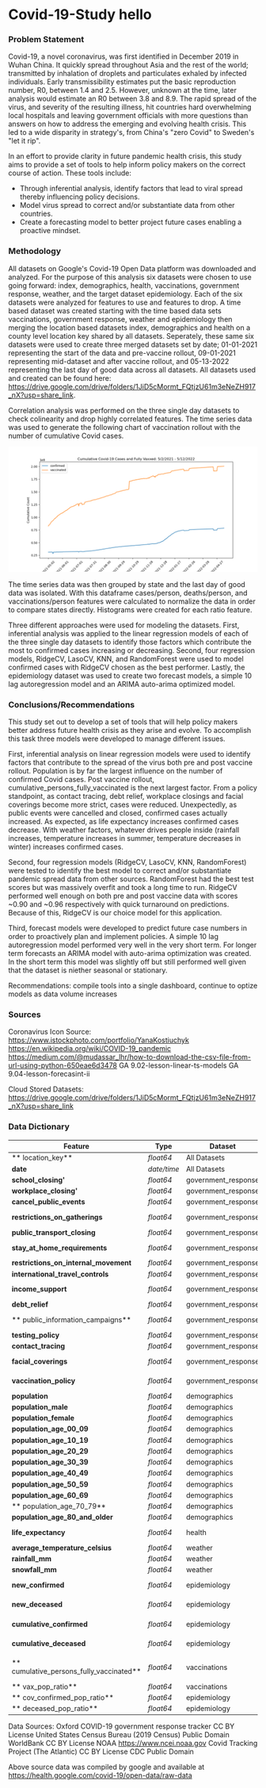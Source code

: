 # Covid-19-Study hello

### Problem Statement
Covid-19, a novel coronavirus, was first identified in December 2019 in Wuhan China.  It quickly spread throughout Asia and the rest of the world; transmitted by inhalation of droplets and particulates exhaled by infected individuals.  Early transmissibility estimates put the basic reproduction number, R0, between 1.4 and 2.5.  However, unknown at the time, later analysis would estimate an R0 between 3.8 and 8.9.  The rapid spread of the virus, and severity of the resulting illness, hit countries hard overwhelming local hospitals and leaving government officials with more questions than answers on how to address the emerging and evolving health crisis.  This led to a wide disparity in strategy's, from China's "zero Covid" to Sweden's "let it rip".  

In an effort to provide clarity in future pandemic health crisis, this study aims to provide a set of tools to help inform policy makers on the correct course of action.  These tools include:

- Through inferential analysis, identify factors that lead to viral spread thereby influencing policy decisions.
- Model virus spread to correct and/or substantiate data from other countries.
- Create a forecasting model to better project future cases enabling a proactive mindset.

### Methodology
All datasets on Google's Covid-19 Open Data platform was downloaded and analyzed.  For the purpose of this analysis six datasets were chosen to use going forward: index, demographics, health, vaccinations, government response, weather, and the target dataset epidemiology.  Each of the six datasets were analyzed for features to use and features to drop.  A time based dataset was created starting with the time based data sets vaccinations, government response, weather and epidemiology then merging the location based datasets index, demographics and health on a county level location key shared by all datasets. Seperately, these same six datasets were used to create three merged datasets set by date; 01-01-2021 representing the start of the data and pre-vaccine rollout, 09-01-2021 representing mid-dataset and after vaccine rollout, and 05-13-2022 representing the last day of good data across all datasets.  All datasets used and created can be found here: https://drive.google.com/drive/folders/1JiD5cMormt_FQtjzU61m3eNeZH917_nX?usp=share_link.

Correlation analysis was performed on the three single day datasets to check colinearity and drop highly correlated features.  The time series data was used to generate the following chart of vaccination rollout with the number of cumulative Covid cases.

![time series graph](./images/time_series_cases_vax.png)

The time series data was then grouped by state and the last day of good data was isolated.  With this dataframe cases/person, deaths/person, and vaccinations/person features were calculated to normalize the data in order to compare states directly.  Histograms were created for each ratio feature.

Three different approaches were used for modeling the datasets.  First, inferential analysis was applied to the linear regression models of each of the three single day datasets to identify those factors which contribute the most to confirmed cases increasing or decreasing.  Second, four regression models, RidgeCV, LasoCV, KNN, and RandomForest were used to model confirmed cases with RidgeCV chosen as the best performer.  Lastly, the epidemiology dataset was used to create two forecast models, a simple 10 lag autoregression model and an ARIMA auto-arima optimized model. 

### Conclusions/Recommendations
This study set out to develop a set of tools that will help policy makers better address future health crisis as they arise and evolve.  To accomplish this task three models were developed to manage different issues.  

First, inferential analysis on linear regression models were used to identify factors that contribute to the spread of the virus both pre and post vaccine rollout. Population is by far the largest influence on the number of confirmed Covid cases.  Post vaccine rollout, cumulative_persons_fully_vaccinated is the next largest factor.  From a policy standpoint, as contact tracing, debt relief, workplace closings and facial coverings become more strict, cases were reduced.  Unexpectedly, as public events were cancelled and closed, confirmed cases actually increased.  As expected, as life expectancy increases confirmed cases decrease.  With weather factors, whatever drives people inside (rainfall increases, temperature increases in summer, temperature decreases in winter) increases confirmed cases.

Second, four regression models (RidgeCV, LasoCV, KNN, RandomForest) were tested to identify the best model to correct and/or substantiate pandemic spread data from other sources.  RandomForest had the best test scores but was massively overfit and took a long time to run.  RidgeCV performed well enough on both pre and post vaccine data with scores ~0.90 and ~0.96 respectively with quick turnaround on predictions.  Because of this, RidgeCV is our choice model for this application.

Third, forecast models were developed to predict future case numbers in order to proactively plan and implement policies.  A simple 10 lag autoregression model performed very well in the very short term.  For longer term forecasts an ARIMA model with auto-arima optimization was created.  In the short term this model was slightly off but still performed well given that the dataset is niether seasonal or stationary.

Recommendations: compile tools into a single dashboard, continue to optize models as data volume increases

### Sources
Coronavirus Icon Source: https://www.istockphoto.com/portfolio/YanaKostiuchyk
https://en.wikipedia.org/wiki/COVID-19_pandemic
https://medium.com/@mudassar_lhr/how-to-download-the-csv-file-from-url-using-python-650eae6d3478
GA 9.02-lesson-linear-ts-models
GA 9.04-lesson-forecasint-ii

Cloud Stored Datasets: https://drive.google.com/drive/folders/1JiD5cMormt_FQtjzU61m3eNeZH917_nX?usp=share_link

### Data Dictionary
|Feature|Type|Dataset|Description|
|---|---|---|---|
|** location_key**|*float64*|All Datasets|location index to link all datasets| 
|**date**|*date/time*|All Datasets|date index to link all time based datasets| 
|**school_closing'**|*float64*|government_response|Schools are closed (0-3)| 
|**workplace_closing'**|*float64*|government_response|Workplaces are closed (0-3)| 
|**cancel_public_events**|*float64*|government_response|Public events have been cancelled (0-3)| 
|**restrictions_on_gatherings**|*float64*|government_response|Gatherings of non-household members are restricted (0-3)| 
|**public_transport_closing**|*float64*|government_response|Public transport is not operational (0-3)| 
|**stay_at_home_requirements**|*float64*|government_response|Self-quarantine at home is mandated for everyone (0-3)| 
|**restrictions_on_internal_movement**|*float64*|government_response|Travel within country is restricted (0-3)| 
|**international_travel_controls**|*float64*|government_response|International travel is restricted (0-3)| 
|**income_support**|*float64*|government_response|Value of fiscal stimuli, including spending or tax cuts (0-3)| 
|**debt_relief**|*float64*|government_response|Debt/contract relief for households (0-3)| 
|** public_information_campaigns**|*float64*|government_response|Government has launched public information campaigns (0-2)| 
|**testing_policy**|*float64*|government_response|Country-wide COVID-19 testing policy (0-3)| 
|**contact_tracing**|*float64*|government_response|Country-wide contact tracing policy (0-2)| 
|**facial_coverings**|*float64*|government_response|Policies on the use of facial coverings outside the home (0-4)| 
|**vaccination_policy**|*float64*|government_response|Policies for vaccine delivery for different groups (0-5)| 
|**population**|*float64*|demographics|Total count of humans| 
|**population_male**|*float64*|demographics|Total count of males| 
|**population_female**|*float64*|demographics|Total count of females| 
|**population_age_00_09**|*float64*|demographics|Estimated population between the ages 00_09| 
|**population_age_10_19**|*float64*|demographics|Estimated population between the ages 10_19| 
|**population_age_20_29**|*float64*|demographics|Estimated population between the ages 20_29| 
|**population_age_30_39**|*float64*|demographics|Estimated population between the ages 30_39| 
|**population_age_40_49**|*float64*|demographics|Estimated population between the ages 40_49| 
|**population_age_50_59**|*float64*|demographics|Estimated population between the ages 50_59| 
|**population_age_60_69**|*float64*|demographics|Estimated population between the ages 60_69| 
|** population_age_70_79**|*float64*|demographics|Estimated population between the ages 70_79| 
|**population_age_80_and_older**|*float64*|demographics|Estimated population over the age of 80| 
|**life_expectancy**|*float64*|health|Average years that an individual is expected to live| 
|**average_temperature_celsius**|*float64*|weather|Recorded hourly average temperature| 
|**rainfall_mm**|*float64*|weather|Rainfall during the entire day| 
|**snowfall_mm**|*float64*|weather|Snowfall during the entire day| 
|**new_confirmed**|*float64*|epidemiology|Count of new cases confirmed after positive test on this date| 
|**new_deceased**|*float64*|epidemiology|Count of new deaths from a positive COVID-19 case on this date| 
|**cumulative_confirmed**|*float64*|epidemiology|Cumulative sum of cases confirmed after positive test to date| 
|**cumulative_deceased**|*float64*|epidemiology|Cumulative sum of deaths from a positive COVID-19 case to date| 
|** cumulative_persons_fully_vaccinated**|*float64*|vaccinations|Cumulative sum of persons which have received all doses required for maximum immunity| 
|** vax_pop_ratio**|*float64*|vaccinations|cumulative_persons_fully_vaccinated/population| 
|** cov_confirmed_pop_ratio**|*float64*|epidemiology|cumulative_confirmed/population| 
|** deceased_pop_ratio**|*float64*|epidemiology|cumulative_deceased/population| 

Data Sources: 
Oxford COVID-19 government response tracker CC BY License
United States Census Bureau (2019 Census) Public Domain
WorldBank CC BY License
NOAA https://www.ncei.noaa.gov
Covid Tracking Project (The Atlantic) CC BY License
CDC Public Domain

Above source data was compiled by google and available at https://health.google.com/covid-19/open-data/raw-data

